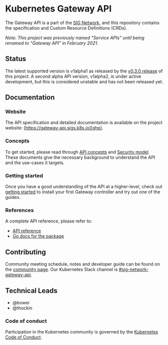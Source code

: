 # Kubernetes Gateway API

The Gateway API is a part of the [SIG Network][sn], and this repository contains
the specification and Custom Resource Definitions (CRDs).

*Note: This project was previously named "Service APIs" until being renamed to
"Gateway API" in February 2021.*

## Status

The latest supported version is v1alpha1 as released by the [v0.3.0
release](https://github.com/kubernetes-sigs/gateway-api/releases/tag/v0.3.0) of
this project. A second alpha API version, v1alpha2, is under active development,
but this is considered unstable and has not been released yet.

## Documentation

### Website

The API specification and detailed documentation is available on the project
website: [https://gateway-api.sigs.k8s.io][ghp].

### Concepts

To get started, please read through [API concepts][concepts] and
[Security model][security-model]. These documents give the necessary background
to understand the API and the use-cases it targets.

### Getting started

Once you have a good understanding of the API at a higher-level, check out 
[getting started][getting-started] to install your first Gateway controller and try out 
one of the guides. 

### References

A complete API reference, please refer to:

- [API reference][spec]
- [Go docs for the package](https://pkg.go.dev/sigs.k8s.io/gateway-api/apis/v1alpha1)

## Contributing

Community meeting schedule, notes and developer guide can be found on the
[community page][cm].
Our Kubernetes Slack channel is [#sig-network-gateway-api][slack].

## Technical Leads

- @bowei
- @thockin

### Code of conduct

Participation in the Kubernetes community is governed by the
[Kubernetes Code of Conduct](code-of-conduct.md).

[ghp]: https://gateway-api.sigs.k8s.io/
[sn]: https://github.com/kubernetes/community/tree/master/sig-network
[cm]: https://gateway-api.sigs.k8s.io/contributing/community
[slack]: https://kubernetes.slack.com/messages/sig-network-gateway-api
[getting-started]: https://gateway-api.sigs.k8s.io/guides/getting-started
[spec]: https://gateway-api.sigs.k8s.io/references/spec
[concepts]: https://gateway-api.sigs.k8s.io/concepts/api-overview
[security-model]: https://gateway-api.sigs.k8s.io/concepts/security-model

